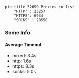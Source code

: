 
```mermaid
pie title 52699 Proxies in list
    "HTTP" : 23257
    "HTTPS": 6934
    "SOCKS" : 28558
```

### Some Info
#### Average Timeout

- mixed: 3.4s
- http: 1.6s
- https: 8.3s
- socks: 5.0s
